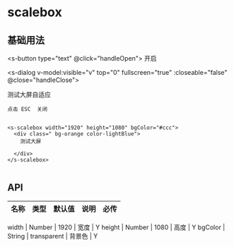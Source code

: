<!--
 * @Author: liszter@qq.com liszter@qq.com
 * @Date: 2023-02-23 15:26:36
 * @LastEditors: liszter@qq.com liszter@qq.com
 * @LastEditTime: 2023-02-23 16:39:49
 * @FilePath: \scale-ui\examples\docs\components\scalebox\index.md
 * @Description: 这是默认设置,请设置`customMade`, 打开koroFileHeader查看配置 进行设置: https://github.com/OBKoro1/koro1FileHeader/wiki/%E9%85%8D%E7%BD%AE
-->
# scalebox


## 基础用法

<s-button type="text" @click="handleOpen"> 开启 </s-button>

<s-dialog v-model:visible="v" top="0" fullscreen="true" :closeable="false"  @close="handleClose">
<div class="overflow-auto">
</div>
<s-scalebox width="1920" height="1080" bgColor="#ccc" >
  <div class=" color-lightBlue">
    测试大屏自适应


    点击 ESC  关闭
  </div>
</s-scalebox>
</s-dialog>


```vue

<s-scalebox width="1920" height="1080" bgColor="#ccc">
  <div class=" bg-orange color-lightBlue">
    测试大屏

  </div>
</s-scalebox>


```


## API
名称 | 类型 | 默认值 | 说明 | 必传
-- | -- | -- | -- | --

width | Number | 1920 | 宽度 | Y
height | Number | 1080 | 高度 | Y
bgColor | String | transparent | 背景色 | Y




<script setup lang="ts">
import { ref } from "vue"

const v = ref(false)

function handleOpen () {
  v.value = true
}

function handleClose () {
  v.value = false
}

</script>